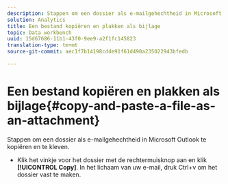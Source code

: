 ```yaml
---
description: Stappen om een dossier als e-mailgehechtheid in Microsoft Outlook te kopiëren en te kleven.
solution: Analytics
title: Een bestand kopiëren en plakken als bijlage
topic: Data workbench
uuid: 15d67686-11b1-43f0-9ee9-a2f1fc145823
translation-type: tm+mt
source-git-commit: aec1f7b14198cdde91f61d490a235022943bfedb

---
```



# Een bestand kopiëren en plakken als bijlage{#copy-and-paste-a-file-as-an-attachment}

Stappen om een dossier als e-mailgehechtheid in Microsoft Outlook te kopiëren en te kleven.

* Klik het vinkje voor het dossier met de rechtermuisknop aan en klik **[!UICONTROL Copy]**. In het lichaam van uw e-mail, druk Ctrl+v om het dossier vast te maken.

